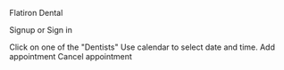 Flatiron Dental

Signup or Sign in

Click on one of the "Dentists"
Use calendar to select date and time.
Add appointment
Cancel appointment